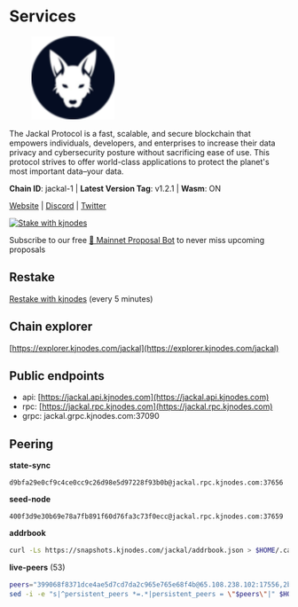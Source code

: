 # Services

<figure><img src="https://raw.githubusercontent.com/kj89/cosmos-images/main/logos/jackal.png" width="150" alt=""><figcaption></figcaption></figure>

The Jackal Protocol is a fast, scalable, and secure blockchain that empowers  individuals, developers, and enterprises to increase their data privacy and  cybersecurity posture without sacrificing ease of use. This protocol strives  to offer world-class applications to protect the planet's most important data–your data.

**Chain ID**: jackal-1 | **Latest Version Tag**: v1.2.1 | **Wasm**: ON

[Website](https://jackalprotocol.com) | [Discord](https://discord.com/invite/5GKym3p6rj) | [Twitter](https://twitter.com/Jackal_Protocol)

[![Stake with kjnodes](https://i.ibb.co/cr44Q8j/button-stake-with-kjnodes.png)](https://restake.app/jackal/jklvaloper1tr3wm3mdkz0tda6t7vavqnn7fe2g4un0f67xmt)

Subscribe to our free [🤖 Mainnet Proposal Bot](https://t.me/kjnodes_proposal_bot) to never miss upcoming proposals

## Restake

[Restake with kjnodes](https://restake.app/jackal/jklvaloper1tr3wm3mdkz0tda6t7vavqnn7fe2g4un0f67xmt) (every 5 minutes)
## Chain explorer
[https://explorer.kjnodes.com/jackal](https://explorer.kjnodes.com/jackal)

## Public endpoints

* api: [https://jackal.api.kjnodes.com](https://jackal.api.kjnodes.com)
* rpc: [https://jackal.rpc.kjnodes.com](https://jackal.rpc.kjnodes.com)
* grpc: jackal.grpc.kjnodes.com:37090

## Peering

**state-sync**

```text
d9bfa29e0cf9c4ce0cc9c26d98e5d97228f93b0b@jackal.rpc.kjnodes.com:37656
```

**seed-node**

```text
400f3d9e30b69e78a7fb891f60d76fa3c73f0ecc@jackal.rpc.kjnodes.com:37659
```

**addrbook**
```bash
curl -Ls https://snapshots.kjnodes.com/jackal/addrbook.json > $HOME/.canine/config/addrbook.json
```

**live-peers** (53)
```bash
peers="399068f8371dce4ae5d7cd7da2c965e765e68f4b@65.108.238.102:17556,2bb49680d595628991383323806db3fa53d15eb5@65.109.85.170:53656,7751d16cfa48da0a5bea6f40e9bcc386b4c76c50@51.89.7.184:26638,dbbd1e102b9d0cde827cd272205fa3a2886a6b2c@5.9.147.22:21656,68eb09cb9c5a2b136e8c693a48bcb26d9108062f@157.90.2.254:26656,5c4be82ac4d1d8856da2c55e2ac73642c230b596@146.59.47.210:21656,c2842c76779913e05fa4256e3caab852e1782951@202.61.194.254:60756,9bcaee1ad957fa75f60a6dd9d8870e53220794a9@104.37.187.214:60756,519f2b648a2a8794ac33b195f39b6d836e09f8f2@131.153.154.13:26656,a2afb42b65da7013eca54778ce01dfb877c2a82a@154.12.227.132:37656,55bbee79c024a5032222ee4cac0d932c4033c63a@142.132.209.97:26656,e98ed884751f26b98bc32d4469efd53b3507129f@15.235.114.194:10756,13cf937bc1525c587fa82b441013995238d68a6e@143.42.114.129:26656,af774f532cf4b53528b0c418d01dbec549207841@162.19.84.205:26656,0daa5dcda773b1d3842ba2881cf27aab519a2cac@54.36.108.222:28656,0faa7f1099de2e02deebe09fcb52863056333265@144.202.72.17:26616,d9bfa29e0cf9c4ce0cc9c26d98e5d97228f93b0b@65.109.88.38:37656,f3b96273f3b1a7d2594851badd4302f16db81cfa@23.29.55.92:26656,d39fecbc409541de13fa644d90066d4dabe08262@95.165.89.222:24475,dd7e72f0a71476e51c0a601a40d6fc02a1ae1a95@65.108.6.45:60856,e7e0fa5e56b19da4aa9fc43aa9fb4ef7bb7fabdc@198.244.178.213:26656,2ec46ff04ebfafc19f505feaaf00943c15bb2757@185.16.38.149:26656,f42498ca4d9e62f95115f04ae18fa5ec1c1487f1@65.108.141.109:18656,1e73ff9390e85a640807bfba6c93107012df4688@65.108.239.50:26656,ff94a29e02de8369faf37c76d3c97684bbd51bd6@185.16.38.165:17556,2bd393e877375b53f4dec4b922a91f460c907504@65.108.195.18:26656,ee2ef67b49cbc7b4af7ff0b7321870a5d9ae69a5@65.108.138.80:17556,dd3cab79ffae0aed4f519503b66e9403c69eeb14@85.237.193.101:25565,68b81df146d915f599775a18953bbefbd49d024a@193.70.33.64:17556,173c43436e2287f3660c344a5fd2386da4a61968@65.109.92.241:11126,28b093e86576a307cebc709912e3546ffe331ad6@65.108.224.156:26656,ebc272824924ea1a27ea3183dd0b9ba713494f83@95.214.55.198:26906,80cc4b90a546a138a480642dd5ce0fcf65ba2d8c@65.108.41.172:29956,e272f855eb99975dbd23bfc52dce9ff9661596ff@65.109.60.54:37656,9f531c5d5c9782e06d6597443decafd00a698780@78.159.100.9:26656,69b34e294afe1e237eee043805ba211aedd6db7c@65.108.99.169:18656,713d202326eedaed41d467b26051aba62727febd@5.9.69.241:26656,a79da224ad9d4501dbf1d547986ebec55d56b951@135.181.128.114:17556,cda2f5ee8d1feff1a5136e17a17b4a3a374a6f49@65.109.106.172:32656,83d66a37202785b09aee4e3ae1b50d2ddfbf860c@162.19.89.8:10856,e08efc0b0e15e4d8eacf0f4ed5e52f6e9bdc312d@144.76.97.251:36156,51b4456968878fc0db9c089b771124f7b8e74d70@109.123.243.135:16656,0985977a794b298e7ef990fe344d572c60c453b1@172.105.72.158:26656,dd7ee88ff1a81be43fb5ed12c416cd23fd065f8e@65.109.69.154:32656,039a1c4f438c1ecc2dd901e7316d16fdafadfdab@104.193.254.36:27656,ad41936e5f89b119fdaae25fef0652949770f06e@185.107.57.74:26656,1394336a0fc1a8ffa6fc2aece094ac7bc3a4f3c6@65.109.83.217:26656,ac6e9b3fc2d18f51aa8d6f98bae9e05acfac97e1@217.131.118.88:26656,01ab8944f1d486f8b3682a457a020dd7c386cc16@185.215.166.126:26656,26b6255375a592c3b0664bd474a6975f468c3785@88.99.164.158:11126,24d557203af1734d8a9e94d1819f0920ee66845c@185.252.235.83:27656,976d837d399c0914cca7ba81fcd554b1f3d7a7bd@216.209.196.56:26656,7adbbe1a5f867a0befcf1fd94f395dd8257d718f@73.40.151.121:15656"
sed -i -e "s|^persistent_peers *=.*|persistent_peers = \"$peers\"|" $HOME/.canine/config/config.toml
```
